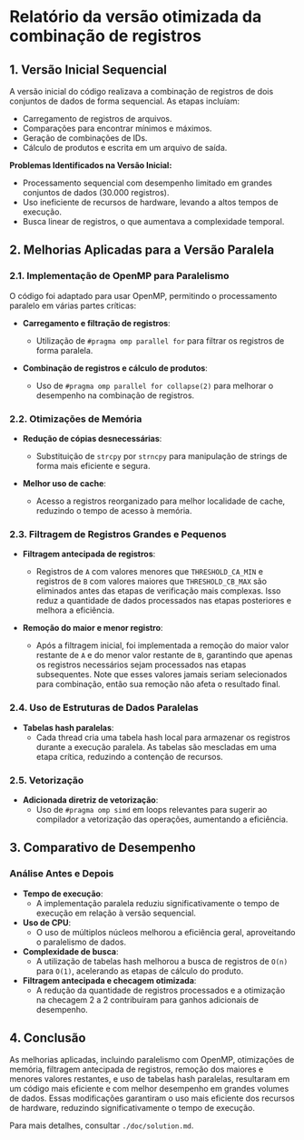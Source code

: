 # Relatório da versão otimizada da combinação de registros

## 1. Versão Inicial Sequencial
A versão inicial do código realizava a combinação de registros de dois conjuntos de dados de forma sequencial. As etapas incluíam:
- Carregamento de registros de arquivos.
- Comparações para encontrar mínimos e máximos.
- Geração de combinações de IDs.
- Cálculo de produtos e escrita em um arquivo de saída.

**Problemas Identificados na Versão Inicial:**
- Processamento sequencial com desempenho limitado em grandes conjuntos de dados (30.000 registros).
- Uso ineficiente de recursos de hardware, levando a altos tempos de execução.
- Busca linear de registros, o que aumentava a complexidade temporal.

## 2. Melhorias Aplicadas para a Versão Paralela

### 2.1. Implementação de OpenMP para Paralelismo
O código foi adaptado para usar OpenMP, permitindo o processamento paralelo em várias partes críticas:

- **Carregamento e filtração de registros**:
  - Utilização de `#pragma omp parallel for` para filtrar os registros de forma paralela.

- **Combinação de registros e cálculo de produtos**:
  - Uso de `#pragma omp parallel for collapse(2)` para melhorar o desempenho na combinação de registros.

### 2.2. Otimizações de Memória
- **Redução de cópias desnecessárias**:
  - Substituição de `strcpy` por `strncpy` para manipulação de strings de forma mais eficiente e segura.

- **Melhor uso de cache**:
  - Acesso a registros reorganizado para melhor localidade de cache, reduzindo o tempo de acesso à memória.

### 2.3. Filtragem de Registros Grandes e Pequenos
- **Filtragem antecipada de registros**:
  - Registros de `A` com valores menores que `THRESHOLD_CA_MIN` e registros de `B` com valores maiores que `THRESHOLD_CB_MAX` são eliminados antes das etapas de verificação mais complexas. Isso reduz a quantidade de dados processados nas etapas posteriores e melhora a eficiência.

- **Remoção do maior e menor registro**:
  - Após a filtragem inicial, foi implementada a remoção do maior valor restante de `A` e do menor valor restante de `B`, garantindo que apenas os registros necessários sejam processados nas etapas subsequentes. Note que esses valores jamais seriam selecionados para combinação, então sua remoção não afeta o resultado final.

### 2.4. Uso de Estruturas de Dados Paralelas
- **Tabelas hash paralelas**:
  - Cada thread cria uma tabela hash local para armazenar os registros durante a execução paralela. As tabelas são mescladas em uma etapa crítica, reduzindo a contenção de recursos.

### 2.5. Vetorização
- **Adicionada diretriz de vetorização**:
  - Uso de `#pragma omp simd` em loops relevantes para sugerir ao compilador a vetorização das operações, aumentando a eficiência.

## 3. Comparativo de Desempenho
### Análise Antes e Depois
- **Tempo de execução**:
  - A implementação paralela reduziu significativamente o tempo de execução em relação à versão sequencial.
- **Uso de CPU**:
  - O uso de múltiplos núcleos melhorou a eficiência geral, aproveitando o paralelismo de dados.
- **Complexidade de busca**:
  - A utilização de tabelas hash melhorou a busca de registros de `O(n)` para `O(1)`, acelerando as etapas de cálculo do produto.
- **Filtragem antecipada e checagem otimizada**:
  - A redução da quantidade de registros processados e a otimização na checagem 2 a 2 contribuíram para ganhos adicionais de desempenho.

## 4. Conclusão
As melhorias aplicadas, incluindo paralelismo com OpenMP, otimizações de memória, filtragem antecipada de registros, remoção dos maiores e menores valores restantes, e uso de tabelas hash paralelas, resultaram em um código mais eficiente e com melhor desempenho em grandes volumes de dados. Essas modificações garantiram o uso mais eficiente dos recursos de hardware, reduzindo significativamente o tempo de execução.

Para mais detalhes, consultar `./doc/solution.md`.

